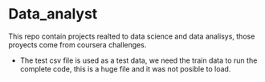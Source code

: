 # Data_analyst

This repo contain projects realted to data science and data analisys, those proyects come from coursera challenges. 
- The test csv file is used as a test data, we need the train data to run the complete code, this is a huge file and it was not posible to load.
